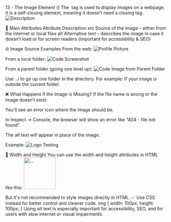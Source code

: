 13 - The Image Element (<img>)
The <img> tag is used to display images on a webpage.
It is a self-closing element, meaning it doesn’t need a closing tag.
<img src="image.jpg" alt="Description">

🔑 Main Attributes
Attribute Description
src Source of the image – either from the internet or local files
alt Alternative text – describes the image in case it doesn’t load or for screen readers (important for accessibility & SEO)

🌐 Image Source Examples
From the web:
<img src="https://example.com/profile.jpg" alt="Profile Picture">

From a local folder:
<img src="code.png" alt="Code Screenshot">

From a parent folder (going one level up):
<img src="../code.png" alt="Code Image from Parent Folder">

Use ../ to go up one folder in the directory.
For example: If your image is outside the current folder.

❌ What Happens if the Image is Missing?
If the file name is wrong or the image doesn’t exist:

You'll see an error icon where the image should be.

In Inspect → Console, the browser will show an error like “404 - file not found”.

The alt text will appear in place of the image.

Example:
<img src="missing-image.png" alt="Logo Testing">

📏 Width and Height
You can use the width and height attributes in HTML like this:
<img src="image.jpg" alt="..." width="100px" height="100px">

But it's not recommended to style images directly in HTML.
✅ Use CSS instead for better control and cleaner code.
img {
width: 100px;
height: 100px;
}
Using alt text is especially important for accessibility, SEO, and for users with slow internet or visual impairments.

